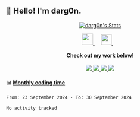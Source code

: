 <h2>👋 Hello! I'm darg0n.</h2>
<!-- 
[<img align="right" width="50%" src="https://github-readme-stats.vercel.app/api/top-langs/?username=dr-dargon&layout=compact">](https://github.com/dr-dargon) -->

<p align="center">
  <a href="https://github.com/dr-dargon" class="rich-diff-level-one">
    <img src="https://github-readme-stats.vercel.app/api?username=dr-dargon&show_icons=true&theme=buefy" alt="darg0n's Stats" ></a>
</p>

<p align="center">
    <a href="https://buymeacoffee.com/darg0n">
        <img src="https://img.icons8.com/ios-glyphs/256/808080/coffee.png" width="30px"/>
    </a> 
    &emsp;
    <a href="https://github.com/dr-dargon">
        <img src="https://img.icons8.com/material/256/808080/globe--v1.png" width="28px"/>
    </a>
    &emsp;
    <br><br>
        <strong>Check out my work below!</strong>   
    <br><br>
    <a href="https://github.com/dr-dargon">
    <img src="https://badges.pufler.dev/visits/dr-dargon/dr-dargon?style=flat-square&color=blue&logo=github">
  </a>
  <a href="https://github.com/dr-dargon">
    <img src="https://badges.pufler.dev/years/dr-dargon?style=flat-square&color=blue&logo=github">
  </a>
  <a href="https://github.com/dr-dargon">
    <img src="https://badges.pufler.dev/repos/dr-dargon?style=flat-square&color=blue&logo=github">
  </a>
  <a href="https://github.com/dr-dargon">
    <img src="https://badges.pufler.dev/commits/monthly/dr-dargon?style=flat-square&color=blue&logo=github">
  </a>
</p>


#### :bar_chart: [Monthly coding time](https://github.com/muety/wakapi)
<!--START_SECTION:waka-->

```txt
From: 23 September 2024 - To: 30 September 2024

No activity tracked
```

<!--END_SECTION:waka-->
  
